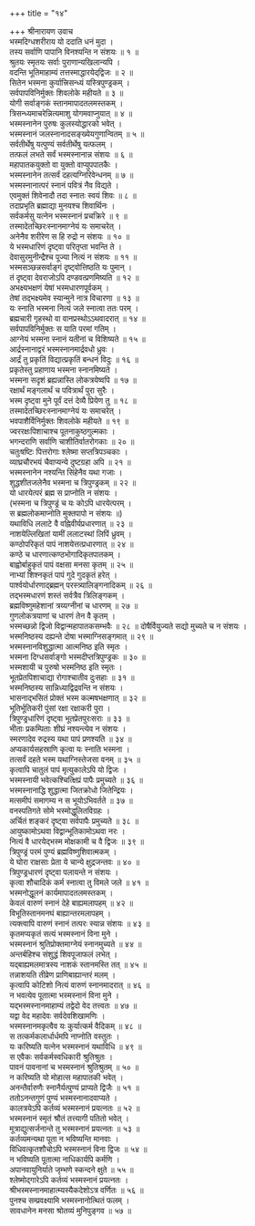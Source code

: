 +++
title = "१४"

+++
श्रीनारायण उवाच  
भस्मदिग्धशरीराय यो ददाति धनं मुदा ।  
तस्य सर्वाणि पापानि विनश्यन्ति न संशयः ॥ १ ॥  
श्रुतयः स्मृतयः सर्वाः पुराणान्यखिलान्यपि ।  
वदन्ति भूतिमाहाम्यं तत्तस्माद्धारयेद्‌द्विजः ॥ २ ॥  
सितेन भस्मना कुर्यात्त्रिसन्ध्यं यस्त्रिपुण्ड्रकम् ।  
सर्वपापविनिर्मुक्तः शिवलोके महीयते ॥ ३ ॥  
योगी सर्वाङ्‌गकं स्तानमापादतलमस्तकम् ।  
त्रिसन्ध्यमाचरेन्नित्यमाशु योगमवाप्नुयात् ॥ ४ ॥  
भस्मस्नानेन पुरुषः कुलस्योद्धारको भवेत् ।  
भस्मस्नानं जलस्नानादसङ्ख्येयगुणान्वितम् ॥ ५ ॥  
सर्वतीर्थेषु यत्पुण्यं सर्वतीर्थेषु यत्फलम् ।  
तत्फलं लभते सर्वं भस्मस्नानान्न संशयः ॥ ६ ॥  
महापातकयुक्तो वा युक्तो वाप्युपपातकैः ।  
भस्मस्नानेन तत्सर्वं दहत्यग्निरिवेन्धनम् ॥ ७ ॥  
भस्मस्नानात्परं स्नानं पवित्रं नैव विद्यते ।  
एवमुक्तं शिवेनादौ तदा स्नातः स्वयं शिवः ॥ ८ ॥  
तदाप्रभृति ब्रह्माद्या मुनयश्च शिवार्थिनः ।  
सर्वकर्मसु यत्नेन भस्मस्नानं प्रचक्रिरे ॥ ९ ॥  
तस्मादेतच्छिरःस्नानमाग्नेयं यः समाचरेत् ।  
अनेनैव शरीरेण स हि रुद्रो न संशयः ॥ १० ॥  
ये भस्मधारिणं दृष्ट्‌वा परितृप्ता भवन्ति ते ।  
देवासुरमुनीन्द्रैश्च पूज्या नित्यं न संशयः ॥ ११ ॥  
भस्मसञ्छन्नसर्वाङ्‌गं दृष्ट्‌वोत्तिष्ठति यः पुमान् ।  
तं दृष्ट्‌वा देवराजोऽपि दण्डवत्प्रणमिष्यति ॥ १२ ॥  
अभक्ष्यभक्षणं येषां भस्मधारणपूर्वकम् ।  
तेषां तद्भक्ष्यमेव स्यान्मुने नात्र विचारणा ॥ १३ ॥  
यः स्नाति भस्मना नित्यं जले स्नात्वा ततः परम् ।  
ब्रह्मचारी गृहस्थो वा वानप्रस्थोऽऽथवादरात् ॥ १४ ॥  
सर्वपापविनिर्मुक्तः स याति परमां गतिम् ।  
आग्नेयं भस्मना स्नानं यतीनां च विशिष्यते ॥ १५ ॥  
आर्द्रस्नानाद्वरं भस्मस्नानमार्द्रवधो ध्रुवः ।  
आर्द्रं तु प्रकृतिं विद्यात्प्रकृतिं बन्धनं विदुः ॥ १६ ॥  
प्रकृतेस्तु प्रहाणाय भस्मना स्नानमिष्यते ।  
भस्मना सदृशं ब्रह्यन्नास्ति लोकत्रयेष्वपि ॥ १७ ॥  
रक्षार्थं मङ्‌गलार्थं च पवित्रार्थं पुरा सुरैः ।  
भस्म दृष्ट्‌वा मुने पूर्वं दत्तं देव्यै प्रियेण तु ॥ १८ ॥  
तस्मादेतच्छिरःस्नानमाग्नेयं यः समाचरेत् ।  
भवपाशैर्विनिर्मुक्तः शिवलोके महीयते ॥ १९ ॥  
ज्वररक्षःपिशाचाश्च पूतनाकुष्ठगुल्मकाः ।  
भगन्दराणि सर्वाणि चाशीतिर्वातरोगकाः ॥ २० ॥  
चतुःषष्टिः पित्तरोगाः श्लेष्मा सप्तत्रिपञ्चकाः ।  
व्याघ्रचौरभयं चैवाप्यन्ये दुष्टग्रहा अपि ॥ २१ ॥  
भस्मस्नानेन नश्यन्ति सिंहेनैव यथा गजाः ।  
शुद्धशीतजलेनैव भस्मना च त्रिपुण्ड्रकम् ॥ २२ ॥  
यो धारयेत्परं ब्रह्म स प्राप्नोति न संशयः ।  
(भस्मना च त्रिपुण्ड्रं च यः कोऽपि धारयेत्परम् ।  
स ब्रह्मलोकमाप्नोति मुक्तपापो न संशयः ॥)  
यथाविधि ललाटे वै वह्निवीर्यप्रधारणात् ॥ २३ ॥  
नाशयेल्लिखितां यामीं ललाटस्थां लिपिं ध्रुवम् ।  
कण्ठोपरिकृतं पापं नाशयेत्तत्प्रधारणात् ॥ २४ ॥  
कण्ठे च धारणात्कण्ठभोगादिकृतपातकम् ।  
बाह्वोर्बाहुकृतं पापं वक्षसा मनसा कृतम् ॥ २५ ॥  
नाभ्यां शिश्नकृतं पापं गुदे गुदकृतं हरेत् ।  
पार्श्वयोर्धारणाद्‌ब्रह्मन् परस्त्र्यालिङ्‌गनादिकम् ॥ २६ ॥  
तद्भस्मधारणं शस्तं सर्वत्रैव त्रिलिङ्‌गकम् ।  
ब्रह्मविष्णुमहेशानां त्रय्यग्नीनां च धारणम् ॥ २७ ॥  
गुणलोकत्रयाणां च धारणं तेन वै कृतम् ।  
भस्मच्छन्नो द्विजो विद्वान्महापातकसम्भवैः ॥ २८ ॥
दोषैर्वियुज्यते सद्यो मुच्यते च न संशयः ।  
भस्मनिष्ठस्य दह्यन्ते दोषा भस्माग्निसङ्‌गमात् ॥ २९ ॥  
भस्मस्नानविशुद्धात्मा आत्मनिष्ठ इति स्मृतः ।  
भस्मना दिग्धसर्वाङ्‌गो भस्मदीप्तत्रिपुण्ड्रकः ॥ ३० ॥  
भस्मशायी च पुरुषो भस्मनिष्ठ इति स्मृतः ।  
भूतप्रेतपिशाचाद्या रोगाश्चातीव दुःसहाः ॥ ३१ ॥  
भस्मनिष्ठस्य सान्निध्याद्विद्रवन्ति न संशयः ।  
भासनाद्भसितं प्रोक्तं भस्म कल्मषभक्षणात् ॥ ३२ ॥  
भूतिर्भूतिकरी पुंसां रक्षा रक्षाकरी पुरा ।  
त्रिपुण्ड्रधारिणं दृष्ट्‌वा भूतप्रेतपुरःसराः ॥ ३३ ॥  
भीताः प्रकम्पिताः शीघ्रं नश्यन्त्येव न संशयः ।  
स्मरणादेव रुद्रस्य यथा पापं प्रणश्यति ॥ ३४ ॥  
अप्यकार्यसहस्राणि कृत्वा यः स्नाति भस्मना ।  
तत्सर्वं दहते भस्म यथाग्निस्तेजसा वनम् ॥ ३५ ॥  
कृत्वापि चातुलं पापं मृत्युकालेऽपि यो द्विजः ।  
भस्मस्नायी भवेत्कश्चित्क्षिप्रं पापैः प्रमुच्यते ॥ ३६ ॥  
भस्मस्नानाद्धि शुद्धात्मा जितक्रोधो जितेन्द्रियः ।  
मत्समीपं समागम्य न स भूयोऽभिवर्तते ॥ ३७ ॥  
वनस्पतिगते सोमे भस्मोद्धूलितविग्रहः ।  
अर्चितं शङ्‌करं दृष्ट्‌वा सर्वपापैः प्रमुच्यते ॥ ३८ ॥  
आयुष्कामोऽथवा विद्वान्भूतिकामोऽथवा नरः ।  
नित्यं वै धारयेद्भस्म मोक्षकामी च वै द्विजः ॥ ३९ ॥  
त्रिपुण्ड्रं परमं पुण्यं ब्रह्मविष्णुशिवात्मकम् ।  
ये घोरा राक्षसाः प्रेता ये चान्ये क्षुद्रजन्तवः ॥ ४० ॥  
त्रिपुण्ड्रधारणं दृष्ट्‌वा पलायन्ते न संशयः ।  
कृत्वा शौचादिकं कर्म स्नात्वा तु विमले जले ॥ ४१ ॥  
भस्मनोद्धूलनं कार्यमापादतलमस्तकम् ।  
केवलं वारुणं स्नानं देहे बाह्यमलापहम् ॥ ४२ ॥  
विभूतिस्तानमनघं बाह्यान्तरमलापहम् ।  
त्यक्त्वापि वारुणं स्नानं तत्परः स्यान्न संशयः ॥ ४३ ॥  
कृतमप्यकृतं सत्यं भस्मस्नानं विना मुने ।  
भस्मस्नानं श्रुतिप्रोक्तमाग्नेयं स्नानमुच्यते ॥ ४४ ॥  
अन्तर्बहिश्च संशुद्धं शिवपूजाफलं लभेत् ।  
यद्‌बाह्यमलमात्रस्य नाशकं स्तानमस्ति तत् ॥ ४५ ॥  
तन्नाशयति तीव्रेण प्राणिबाह्यान्तरं मलम् ।  
कृत्वापि कोटिशो नित्यं वारुणं स्नानमादरात् ॥ ४६ ॥  
न भवत्येव पूतात्मा भस्मस्नानं विना मुने ।  
यद्भस्मस्नानमाहाम्यं तद्वेदो वेद तत्त्वतः ॥ ४७ ॥  
यद्वा वेद महादेवः सर्वदेवशिखामणिः ।  
भस्मस्नानमकृत्वैव यः कुर्यात्कर्म वैदिकम् ॥ ४८ ॥  
स तत्कर्मकलार्धार्धमपि नाप्नोति वस्तुतः ।  
यः करिष्यति यत्नेन भस्मस्नानं यथाविधि ॥ ४९ ॥  
स एवैकः सर्वकर्मस्वधिकारी श्रुतिश्रुतः ।  
पावनं पावनानां च भस्मस्नानं श्रुतिश्रुतम् ॥ ५० ॥  
न करिष्यति यो मोहात्स महापातकी भवेत् ।  
अनन्तैर्वारुणैः स्नानैर्यत्पुण्यं प्राप्यते द्विजैः ॥ ५१ ॥  
ततोऽनन्तगुणं पुण्यं भस्मस्नानादवाप्यते ।  
कालत्रयेऽपि कर्तव्यं भस्मस्नानं प्रयत्नतः ॥ ५२ ॥  
भस्मस्नानं स्मृतं श्रौतं तत्त्यागी पतितो भवेत् ।  
मूत्राद्युत्सर्जनान्ते तु भस्मस्नानं प्रयत्नतः ॥ ५३ ॥  
कर्तव्यमन्यथा पूता न भविष्यन्ति मानवाः ।  
विधिवत्कृतशौचोऽपि भस्मस्नानं विना द्विजः ॥ ५४ ॥  
न भविष्यति पूतात्मा नाधिकार्यपि कर्मणि ।  
अपानवायुनिर्याते जृम्भणे स्कन्दने क्षुते ॥ ५५ ॥  
श्लेष्मोद्‌गारेऽपि कर्तव्यं भस्मस्नानं प्रयत्नतः ।  
श्रीभस्मस्नानमाहात्म्यस्यैकदेशोऽत्र वर्णितः ॥ ५६ ॥  
पुनश्च सम्प्रवक्ष्यामि भस्मस्नानोत्थितं फलम् ।  
सावधानेन मनसा श्रोतव्यं मुनिपुङ्‌गव ॥ ५७ ॥
